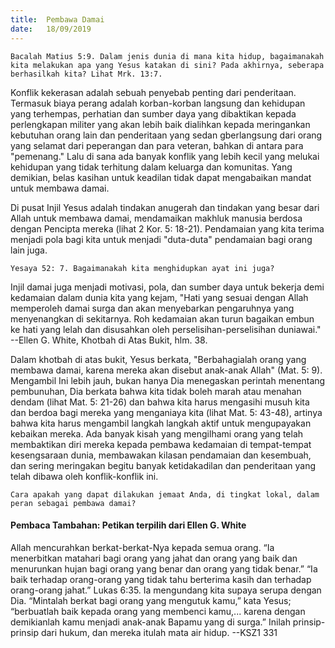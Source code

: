 ```yaml
---
title:  Pembawa Damai
date:   18/09/2019
---
```


`Bacalah Matius 5:9. Dalam jenis dunia di mana kita hidup, bagaimanakah kita melakukan apa yang Yesus katakan di sini? Pada akhirnya, seberapa berhasilkah kita? Lihat Mrk. 13:7.`

Konflik kekerasan adalah sebuah penyebab penting dari penderitaan. Termasuk biaya perang adalah korban-korban langsung dan kehidupan yang terhempas, perhatian dan sumber daya yang dibaktikan kepada perlengkapan militer yang akan lebih baik dialihkan kepada meringankan kebutuhan orang lain dan penderitaan yang sedan gberlangsung dari orang yang selamat dari peperangan dan para veteran, bahkan di antara para "pemenang." Lalu di sana ada banyak konflik yang lebih kecil yang melukai kehidupan yang tidak terhitung dalam keluarga dan komunitas. Yang demikian, belas kasihan untuk keadilan tidak dapat mengabaikan mandat untuk membawa damai.

Di pusat Injil Yesus adalah tindakan anugerah dan tindakan yang besar dari Allah untuk membawa damai, mendamaikan makhluk manusia berdosa dengan Pencipta mereka (lihat 2 Kor. 5: 18-21). Pendamaian yang kita terima menjadi pola bagi kita untuk menjadi "duta-duta" pendamaian bagi orang lain juga.

`Yesaya 52: 7. Bagaimanakah kita menghidupkan ayat ini juga?`

Injil damai juga menjadi motivasi, pola, dan sumber daya untuk bekerja demi kedamaian dalam dunia kita yang kejam, "Hati yang sesuai dengan Allah memperoleh damai surga dan akan menyebarkan pengaruhnya yang menyenangkan di sekitarnya. Roh kedamaian akan turun bagaikan embun ke hati yang lelah dan disusahkan oleh perselisihan-perselisihan duniawai." --Ellen G. White, Khotbah di Atas Bukit, hlm. 38.

Dalam khotbah di atas bukit, Yesus berkata, "Berbahagialah orang yang membawa damai, karena mereka akan disebut anak-anak Allah" (Mat. 5: 9). Mengambil Ini lebih jauh, bukan hanya Dia menegaskan perintah menentang pembunuhan, Dia berkata bahwa kita tidak boleh marah atau menahan dendam (lihat Mat. 5: 21-26) dan bahwa kita harus mengasihi musuh kita dan berdoa bagi mereka yang menganiaya kita (lihat Mat. 5: 43-48), artinya bahwa kita harus mengambil langkah langkah aktif untuk mengupayakan kebaikan mereka. Ada banyak kisah yang mengilhami orang yang telah membaktikan diri mereka kepada pembawa kedamaian di tempat-tempat kesengsaraan dunia, membawakan kilasan pendamaian dan kesembuah, dan sering meringakan begitu banyak ketidakadilan dan penderitaan yang telah dibawa oleh konflik-konflik ini.

`Cara apakah yang dapat dilakukan jemaat Anda, di tingkat lokal, dalam peran sebagai pembawa damai?`

#### Pembaca Tambahan: Petikan terpilih dari Ellen G. White

Allah mencurahkan berkat-berkat-Nya kepada semua orang. “Ia menerbitkan matahari bagi orang yang jahat dan orang yang baik dan menurunkan hujan bagi orang yang benar dan orang yang tidak benar.” “Ia baik terhadap orang-orang yang tidak tahu berterima kasih dan terhadap orang-orang jahat.” Lukas 6:35. Ia mengundang kita supaya serupa dengan Dia. “Mintalah berkat bagi orang yang mengutuk kamu,” kata Yesus; “berbuatlah baik kepada orang yang membenci kamu,... karena dengan demikianlah kamu menjadi anak-anak Bapamu yang di surga.” Inilah prinsip-prinsip dari hukum, dan mereka itulah mata air hidup. --KSZ1 331